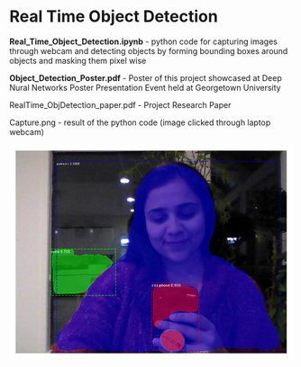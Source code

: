 # Real Time Object Detection

**Real_Time_Object_Detection.ipynb** - python code for capturing images through webcam
and detecting objects by forming bounding boxes around objects and masking them
pixel wise

**Object_Detection_Poster.pdf** - Poster of this project showcased at Deep Nural Networks
Poster Presentation Event held at Georgetown University

RealTime_ObjDetection_paper.pdf - Project Research Paper

Capture.png - result of the python code (image clicked through laptop webcam)

![Result](https://github.com/prernakaul22/Deep-Learning/blob/master/Project%20-%20Real%20Time%20Object%20Detection/capture1.png)
